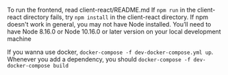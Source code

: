 To run the frontend, read client-react/README.md
If `npm run` in the client-react directory fails, try `npm install` in the client-react directory.
If npm doesn't work in general, you may not have Node installed.
    You’ll need to have Node 8.16.0 or Node 10.16.0 or later version on your local development machine

If you wanna use docker, `docker-compose -f dev-docker-compose.yml up`.
Whenever you add a dependency, you should `docker-compose -f dev-docker-compose
build`
